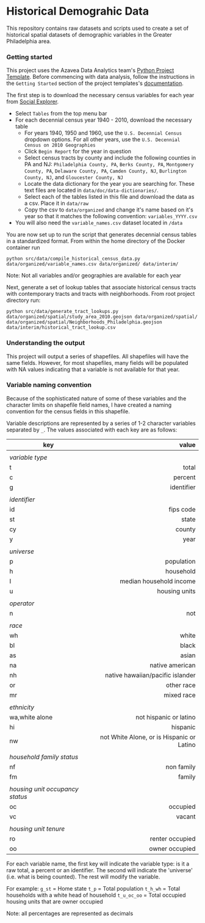 # Historical Demograhic Data

This repository contains raw datasets and scripts used to create a set of historical spatial datasets of demographic variables in the Greater Philadelphia area.


### Getting started

This project uses the Azavea Data Analytics team's [Python Project Template](https://github.com/azavea/python-project-template). Before commencing with data analysis, follow the instructions in the `Getting Started` section of the project templates's [documentation](https://github.com/azavea/python-project-template/blob/master/README.md).

The first step is to download the necessary census variables for each year from [Social Explorer](https://www.socialexplorer.com/). 

* Select `Tables` from the top menu bar
* For each decennial census year 1940 - 2010, download the necessary table
    - For years 1940, 1950 and 1960, use the `U.S. Decennial Census` dropdown options. For all other years, use the `U.S. Decennial Census on 2010 Geographies` 
    - Click `Begin Report` for the year in question
    - Select census tracts by county and include the following counties in PA and NJ: `Philadelphia County, PA`, `Berks County, PA`, `Montgomery County, PA`, `Delaware County, PA`, `Camden County, NJ`, `Burlington County, NJ`, and `Gloucester County, NJ`
    - Locate the data dictionary for the year you are searching for. These text files are located in `data/doc/data-dictionaries/`. 
    - Select each of the tables listed in this file and download the data as a csv. Place it in `data/raw`
    - Copy the csv to `data/organized` and change it's name based on it's year so that it matches the following convention: `variables_YYYY.csv`
* You will also need the `variable_names.csv` dataset located in `/data`

You are now set up to run the script that generates decennial census tables in a standardized format. From within the home directory of the Docker container run

`python src/data/compile_historical_census_data.py data/organized/variable_names.csv data/organized/ data/interim/`

Note: Not all variables and/or geographies are available for each year

Next, generate a set of lookup tables that associate historical census tracts with contemporary tracts and tracts with neighborhoods. From root project directory run:

`python src/data/generate_tract_lookups.py data/organized/spatial/study_area_2010.geojson data/organized/spatial/ data/organized/spatial/Neighborhoods_Philadelphia.geojson data/interim/historical_tract_lookup.csv`

### Understanding the output

This project will output a series of shapefiles. All shapefiles will have the same fields. However, for most shapefiles, many fields will be populated with NA values indicating that a variable is not available for that year.

### Variable naming convention

Because of the sophisticated nature of some of these variables and the character limits on shapefile field names, I have created a naming convention for the census fields in this shapefile. 

Variable descriptions are represented by a series of 1-2 character variables separated by `_`. The values associated with each key are as follows:

| key | value |
|-------|---------:|
||
|*variable type*||
|t|total|
|c|percent|
|g|identifier|
||
|*identifier*||
|id|fips code|
|st|state|
|cy|county|
|y|year|
||
|*universe*||
|p|population|
|h|household|
|I|median household income|
|u|housing units|
||
|*operator*||
|n|not|
||
|*race*||
|wh|white|
|bl|black|
|as|asian|
|na|native american|
|nh|native hawaiian/pacific islander|
|or|other race|
|mr|mixed race|
||
|*ethnicity*||
|wa,white alone|not hispanic or latino|
|hi|hispanic|
|nw|not White Alone, or is Hispanic or Latino|
||
|*household family status*||
|nf|non family|
|fm|family|
||
|*housing unit occupancy status*||
|oc|occupied|
|vc|vacant|
||
|*housing unit tenure*||
|ro|renter occupied|
|oo|owner occupied|

For each variable name, the first key will indicate the variable type: is it a raw total, a percent or an identifier. The second will indicate the 'universe' (i.e. what is being counted). The rest will modify the variable. 

For example:
`g_st` = Home state
`t_p` = Total population
`t_h_wh` = Total households with a white head of household
`t_u_oc_oo` = Total occupied housing units that are owner occupied

Note: all percentages are represented as decimals  
